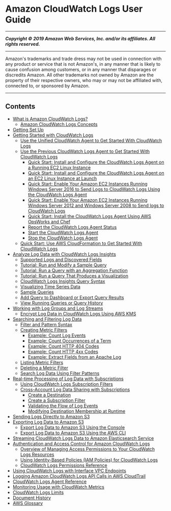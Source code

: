 # Amazon CloudWatch Logs User Guide

-----
*****Copyright &copy; 2019 Amazon Web Services, Inc. and/or its affiliates. All rights reserved.*****

-----
Amazon's trademarks and trade dress may not be used in 
     connection with any product or service that is not Amazon's, 
     in any manner that is likely to cause confusion among customers, 
     or in any manner that disparages or discredits Amazon. All other 
     trademarks not owned by Amazon are the property of their respective
     owners, who may or may not be affiliated with, connected to, or 
     sponsored by Amazon.

-----
## Contents
+ [What is Amazon CloudWatch Logs?](WhatIsCloudWatchLogs.md)
   + [Amazon CloudWatch Logs Concepts](CloudWatchLogsConcepts.md)
+ [Getting Set Up](GettingSetup_cwl.md)
+ [Getting Started with CloudWatch Logs](CWL_GettingStarted.md)
   + [Use the Unified CloudWatch Agent to Get Started With CloudWatch Logs](UseCloudWatchUnifiedAgent.md)
   + [Use the Previous CloudWatch Logs Agent to Get Started With CloudWatch Logs](UsePreviousCloudWatchLogsAgent.md)
      + [Quick Start: Install and Configure the CloudWatch Logs Agent on a Running EC2 Linux Instance](QuickStartEC2Instance.md)
      + [Quick Start: Install and Configure the CloudWatch Logs Agent on an EC2 Linux Instance at Launch](EC2NewInstanceCWL.md)
      + [Quick Start: Enable Your Amazon EC2 Instances Running Windows Server 2016 to Send Logs to CloudWatch Logs Using the CloudWatch Logs Agent](QuickStartWindows2016.md)
      + [Quick Start: Enable Your Amazon EC2 Instances Running Windows Server 2012 and Windows Server 2008 to Send logs to CloudWatch Logs](QuickStartWindows20082012.md)
      + [Quick Start: Install the CloudWatch Logs Agent Using AWS OpsWorks and Chef](QuickStartChef.md)
      + [Report the CloudWatch Logs Agent Status](ReportCWLAgentStatus.md)
      + [Start the CloudWatch Logs Agent](StartTheCWLAgent.md)
      + [Stop the CloudWatch Logs Agent](StopTheCWLAgent.md)
   + [Quick Start: Use AWS CloudFormation to Get Started With CloudWatch Logs](QuickStartCloudFormation.md)
+ [Analyze Log Data with CloudWatch Logs Insights](AnalyzingLogData.md)
   + [Supported Logs and Discovered Fields](CWL_AnalyzeLogData-discoverable-fields.md)
   + [Tutorial: Run and Modify a Sample Query](CWL_AnalyzeLogData_RunSampleQuery.md)
   + [Tutorial: Run a Query with an Aggregation Function](CWL_AnalyzeLogData_AggregationQuery.md)
   + [Tutorial: Run a Query That Produces a Visualization](CWL_AnalyzeLogData_VisualizationQuery.md)
   + [CloudWatch Logs Insights Query Syntax](CWL_QuerySyntax.md)
   + [Visualizing Time Series Data](CWL_Insights-Visualizing-TimeSeries.md)
   + [Sample Queries](CWL_QuerySyntax-examples.md)
   + [Add Query to Dashboard or Export Query Results](CWL_ExportQueryResults.md)
   + [View Running Queries or Query History](CloudWatchLogs-Insights-Query-History.md)
+ [Working with Log Groups and Log Streams](Working-with-log-groups-and-streams.md)
   + [Encrypt Log Data in CloudWatch Logs Using AWS KMS](encrypt-log-data-kms.md)
+ [Searching and Filtering Log Data](MonitoringLogData.md)
   + [Filter and Pattern Syntax](FilterAndPatternSyntax.md)
   + [Creating Metric Filters](MonitoringPolicyExamples.md)
      + [Example: Count Log Events](CountingLogEventsExample.md)
      + [Example: Count Occurrences of a Term](CountOccurrencesExample.md)
      + [Example: Count HTTP 404 Codes](Counting404Responses.md)
      + [Example: Count HTTP 4xx Codes](FindCountMetric.md)
      + [Example: Extract Fields from an Apache Log](ExtractBytesExample.md)
   + [Listing Metric Filters](ListingMetricFilters.md)
   + [Deleting a Metric Filter](DeletingMetricFilter.md)
   + [Search Log Data Using Filter Patterns](SearchDataFilterPattern.md)
+ [Real-time Processing of Log Data with Subscriptions](Subscriptions.md)
   + [Using CloudWatch Logs Subscription Filters](SubscriptionFilters.md)
   + [Cross-Account Log Data Sharing with Subscriptions](CrossAccountSubscriptions.md)
      + [Create a Destination](CreateDestination.md)
      + [Create a Subscription Filter](CreateSubscriptionFilter.md)
      + [Validating the Flow of Log Events](ValidateLogEventFlow.md)
      + [Modifying Destination Membership at Runtime](ModifyDestinationMembership.md)
+ [Sending Logs Directly to Amazon S3](Sending-Logs-Directly-To-S3.md)
+ [Exporting Log Data to Amazon S3](S3Export.md)
   + [Export Log Data to Amazon S3 Using the Console](S3ExportTasksConsole.md)
   + [Export Log Data to Amazon S3 Using the AWS CLI](S3ExportTasks.md)
+ [Streaming CloudWatch Logs Data to Amazon Elasticsearch Service](CWL_ES_Stream.md)
+ [Authentication and Access Control for Amazon CloudWatch Logs](auth-and-access-control-cwl.md)
   + [Overview of Managing Access Permissions to Your CloudWatch Logs Resources](iam-access-control-overview-cwl.md)
   + [Using Identity-Based Policies (IAM Policies) for CloudWatch Logs](iam-identity-based-access-control-cwl.md)
   + [CloudWatch Logs Permissions Reference](permissions-reference-cwl.md)
+ [Using CloudWatch Logs with Interface VPC Endpoints](cloudwatch-logs-and-interface-VPC.md)
+ [Logging Amazon CloudWatch Logs API Calls in AWS CloudTrail](logging_cw_api_calls_cwl.md)
+ [CloudWatch Logs Agent Reference](AgentReference.md)
+ [Monitoring Usage with CloudWatch Metrics](CloudWatch-Logs-Monitoring-CloudWatch-Metrics.md)
+ [CloudWatch Logs Limits](cloudwatch_limits_cwl.md)
+ [Document History](DocumentHistory_cwl.md)
+ [AWS Glossary](glossary.md)